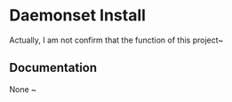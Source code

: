 # Daemonset Install

Actually, I am not confirm that the function of this project~

## Documentation

None ~